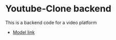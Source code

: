 # Youtube-Clone backend

This is a backend code for a video platform
- [Model link](https://app.eraser.io/workspace/YtPqZ1VogxGy1jzIDkzj)

